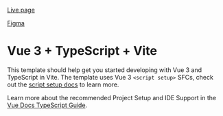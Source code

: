 [Live page](https://ruoivarua.github.io/gemcommerce-test/)

[Figma](https://www.figma.com/design/3lRA1MFIAuIRrZkQqwtmeA/FE-Entry-test?node-id=0-1&p=f&t=52dcsgBUHhPtYd4c-0)

# Vue 3 + TypeScript + Vite

This template should help get you started developing with Vue 3 and TypeScript in Vite. The template uses Vue 3 `<script setup>` SFCs, check out the [script setup docs](https://v3.vuejs.org/api/sfc-script-setup.html#sfc-script-setup) to learn more.

Learn more about the recommended Project Setup and IDE Support in the [Vue Docs TypeScript Guide](https://vuejs.org/guide/typescript/overview.html#project-setup).
